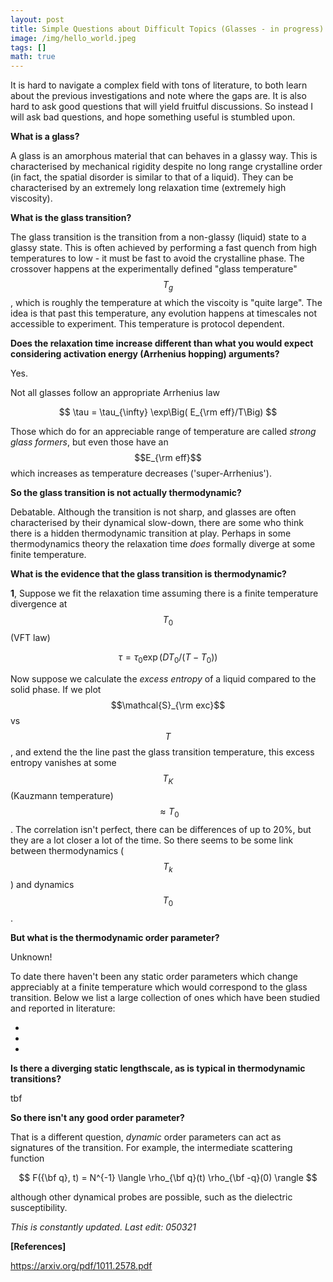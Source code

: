 ```yaml
---
layout: post
title: Simple Questions about Difficult Topics (Glasses - in progress)
image: /img/hello_world.jpeg
tags: []
math: true
---
```



<script src='https://cdnjs.cloudflare.com/ajax/libs/mathjax/2.7.5/MathJax.js?config=TeX-MML-AM_CHTML' async></script>

It is hard to navigate a complex field with tons of literature, to both learn about the previous investigations and note where the gaps are. It is also hard to ask good questions that will yield fruitful discussions. So instead I will ask bad questions, and hope something useful is stumbled upon.

**What is a glass?**

A glass is an amorphous material that can behaves in a glassy way. This is characterised by mechanical rigidity despite no long range crystalline order (in fact, the spatial disorder is similar to that of a liquid). They can be characterised by an extremely long relaxation time (extremely high viscosity).

**What is the glass transition?**

The glass transition is the transition from a non-glassy (liquid) state to a glassy state. This is often achieved by performing a fast quench from high temperatures to low - it must be fast to avoid the crystalline phase. The crossover happens at the experimentally defined "glass temperature" $$T_g$$, which is roughly the temperature at which the viscoity is "quite large". The idea is that past this temperature, any evolution happens at timescales not accessible to experiment. This temperature is protocol dependent.

**Does the relaxation time increase different than what you would expect considering activation energy (Arrhenius hopping)  arguments?**

Yes.

Not all glasses follow an appropriate Arrhenius law 

$$
\tau = \tau_{\infty} \exp\Big( E_{\rm eff}/T\Big)
$$

Those which do for an appreciable range of temperature are called _strong glass formers_, but even those have an $$E_{\rm eff}$$ which increases as temperature decreases ('super-Arrhenius').

**So the glass transition is not actually thermodynamic?**

Debatable. Although the transition is not sharp, and glasses are often characterised by their dynamical slow-down, there are some who think there is a hidden thermodynamic transition at play. Perhaps in some thermodynamics theory the relaxation time _does_ formally diverge at some finite temperature.

**What is the evidence that the glass transition is thermodynamic?**

**1**, Suppose we fit the relaxation time assuming there is a finite temperature divergence at $$T_0$$ (VFT law)

$$
\tau = \tau_0 \exp\Big( DT_0/(T - T_0)\Big) 
$$

Now suppose we calculate the _excess entropy_ of a liquid compared to the solid phase. If we plot $$\mathcal{S}_{\rm exc}$$ vs $$T$$, and extend the the line past the glass transition temperature, this excess entropy vanishes at some $$T_K$$ (Kauzmann temperature) $$\approx T_0$$. The correlation isn't perfect, there can be differences of up to 20%, but they are a lot closer a lot of the time. So there seems to be some link between thermodynamics ($$T_k$$) and dynamics $$T_0$$.

**But what is the thermodynamic order parameter?**

Unknown!

To date there haven't been any static order parameters which change appreciably at a finite temperature which would correspond to the glass transition. Below we list a large collection of ones which have been studied and reported in literature:

-
-
-

**Is there a diverging static lengthscale, as is typical in thermodynamic transitions?**

tbf

**So there isn't any good order parameter?**

That is a different question, _dynamic_ order parameters can act as signatures of the transition. For example, the intermediate scattering function

$$
F({\bf q}, t) = N^{-1} \langle \rho_{\bf q}(t) \rho_{\bf -q}(0) \rangle
$$

although other dynamical probes are possible, such as the dielectric susceptibility.

_This is constantly updated. Last edit: 050321_

**[References]**

https://arxiv.org/pdf/1011.2578.pdf
